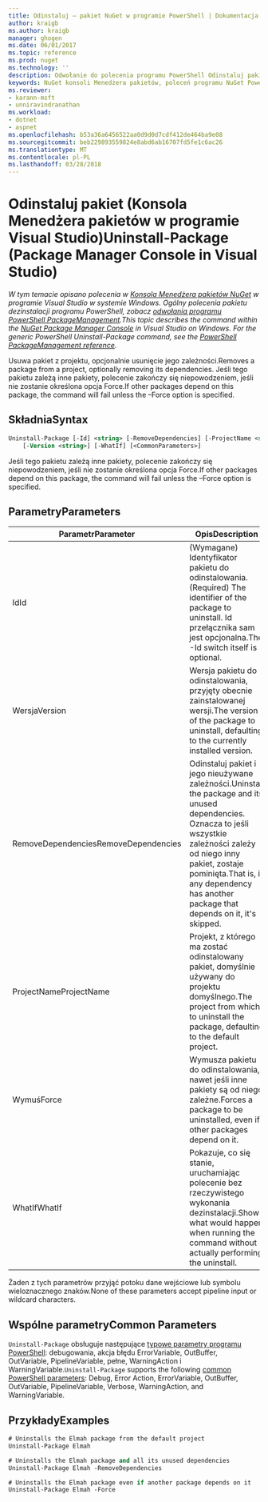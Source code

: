 ```yaml
---
title: Odinstaluj — pakiet NuGet w programie PowerShell | Dokumentacja firmy Microsoft
author: kraigb
ms.author: kraigb
manager: ghogen
ms.date: 06/01/2017
ms.topic: reference
ms.prod: nuget
ms.technology: ''
description: Odwołanie do polecenia programu PowerShell Odinstaluj pakiet w konsoli Menedżera pakietów NuGet w programie Visual Studio.
keywords: NuGet konsoli Menedżera pakietów, poleceń programu NuGet Powershell NuGet w programie PowerShell, odinstaluj pakiet
ms.reviewer:
- karann-msft
- unniravindranathan
ms.workload:
- dotnet
- aspnet
ms.openlocfilehash: b53a36a6456522aa0d9d0d7cdf412de464ba9e08
ms.sourcegitcommit: beb229893559824e8abd6ab16707fd5fe1c6ac26
ms.translationtype: MT
ms.contentlocale: pl-PL
ms.lasthandoff: 03/28/2018
---
```

# <a name="uninstall-package-package-manager-console-in-visual-studio"></a><span data-ttu-id="e452d-104">Odinstaluj pakiet (Konsola Menedżera pakietów w programie Visual Studio)</span><span class="sxs-lookup"><span data-stu-id="e452d-104">Uninstall-Package (Package Manager Console in Visual Studio)</span></span>

<span data-ttu-id="e452d-105">*W tym temacie opisano polecenia w [Konsola Menedżera pakietów NuGet](package-manager-console.md) w programie Visual Studio w systemie Windows. Ogólny polecenia pakietu dezinstalacji programu PowerShell, zobacz [odwołania programu PowerShell PackageManagement](/powershell/module/packagemanagement/?view=powershell-6).*</span><span class="sxs-lookup"><span data-stu-id="e452d-105">*This topic describes the command within the [NuGet Package Manager Console](package-manager-console.md) in Visual Studio on Windows. For the generic PowerShell Uninstall-Package command, see the [PowerShell PackageManagement reference](/powershell/module/packagemanagement/?view=powershell-6).*</span></span>

<span data-ttu-id="e452d-106">Usuwa pakiet z projektu, opcjonalnie usunięcie jego zależności.</span><span class="sxs-lookup"><span data-stu-id="e452d-106">Removes a package from a project, optionally removing its dependencies.</span></span> <span data-ttu-id="e452d-107">Jeśli tego pakietu zależą inne pakiety, polecenie zakończy się niepowodzeniem, jeśli nie zostanie określona opcja Force.</span><span class="sxs-lookup"><span data-stu-id="e452d-107">If other packages depend on this package, the command will fail unless the –Force option is specified.</span></span>

## <a name="syntax"></a><span data-ttu-id="e452d-108">Składnia</span><span class="sxs-lookup"><span data-stu-id="e452d-108">Syntax</span></span>

```ps
Uninstall-Package [-Id] <string> [-RemoveDependencies] [-ProjectName <string>] [-Force]
    [-Version <string>] [-WhatIf] [<CommonParameters>]
```

<span data-ttu-id="e452d-109">Jeśli tego pakietu zależą inne pakiety, polecenie zakończy się niepowodzeniem, jeśli nie zostanie określona opcja Force.</span><span class="sxs-lookup"><span data-stu-id="e452d-109">If other packages depend on this package, the command will fail unless the –Force option is specified.</span></span>

## <a name="parameters"></a><span data-ttu-id="e452d-110">Parametry</span><span class="sxs-lookup"><span data-stu-id="e452d-110">Parameters</span></span>

| <span data-ttu-id="e452d-111">Parametr</span><span class="sxs-lookup"><span data-stu-id="e452d-111">Parameter</span></span> | <span data-ttu-id="e452d-112">Opis</span><span class="sxs-lookup"><span data-stu-id="e452d-112">Description</span></span> |
| --- | --- |
| <span data-ttu-id="e452d-113">Id</span><span class="sxs-lookup"><span data-stu-id="e452d-113">Id</span></span> | <span data-ttu-id="e452d-114">(Wymagane) Identyfikator pakietu do odinstalowania.</span><span class="sxs-lookup"><span data-stu-id="e452d-114">(Required) The identifier of the package to uninstall.</span></span> <span data-ttu-id="e452d-115">Id przełącznika sam jest opcjonalna.</span><span class="sxs-lookup"><span data-stu-id="e452d-115">The -Id switch itself is optional.</span></span> |
| <span data-ttu-id="e452d-116">Wersja</span><span class="sxs-lookup"><span data-stu-id="e452d-116">Version</span></span> | <span data-ttu-id="e452d-117">Wersja pakietu do odinstalowania, przyjęty obecnie zainstalowanej wersji.</span><span class="sxs-lookup"><span data-stu-id="e452d-117">The version of the package to uninstall, defaulting to the currently installed version.</span></span> |
| <span data-ttu-id="e452d-118">RemoveDependencies</span><span class="sxs-lookup"><span data-stu-id="e452d-118">RemoveDependencies</span></span> | <span data-ttu-id="e452d-119">Odinstaluj pakiet i jego nieużywane zależności.</span><span class="sxs-lookup"><span data-stu-id="e452d-119">Uninstall the package and its unused dependencies.</span></span> <span data-ttu-id="e452d-120">Oznacza to jeśli wszystkie zależności zależy od niego inny pakiet, zostaje pominięta.</span><span class="sxs-lookup"><span data-stu-id="e452d-120">That is, if any dependency has another package that depends on it, it's skipped.</span></span> |
| <span data-ttu-id="e452d-121">ProjectName</span><span class="sxs-lookup"><span data-stu-id="e452d-121">ProjectName</span></span> | <span data-ttu-id="e452d-122">Projekt, z którego ma zostać odinstalowany pakiet, domyślnie używany do projektu domyślnego.</span><span class="sxs-lookup"><span data-stu-id="e452d-122">The project from which to uninstall the package, defaulting to the default project.</span></span> |
| <span data-ttu-id="e452d-123">Wymuś</span><span class="sxs-lookup"><span data-stu-id="e452d-123">Force</span></span> | <span data-ttu-id="e452d-124">Wymusza pakietu do odinstalowania, nawet jeśli inne pakiety są od niego zależne.</span><span class="sxs-lookup"><span data-stu-id="e452d-124">Forces a package to be uninstalled, even if other packages depend on it.</span></span> |
| <span data-ttu-id="e452d-125">WhatIf</span><span class="sxs-lookup"><span data-stu-id="e452d-125">WhatIf</span></span> | <span data-ttu-id="e452d-126">Pokazuje, co się stanie, uruchamiając polecenie bez rzeczywistego wykonania dezinstalacji.</span><span class="sxs-lookup"><span data-stu-id="e452d-126">Shows what would happen when running the command without actually performing the uninstall.</span></span> |

<span data-ttu-id="e452d-127">Żaden z tych parametrów przyjąć potoku dane wejściowe lub symbolu wieloznacznego znaków.</span><span class="sxs-lookup"><span data-stu-id="e452d-127">None of these parameters accept pipeline input or wildcard characters.</span></span>

## <a name="common-parameters"></a><span data-ttu-id="e452d-128">Wspólne parametry</span><span class="sxs-lookup"><span data-stu-id="e452d-128">Common Parameters</span></span>

<span data-ttu-id="e452d-129">`Uninstall-Package` obsługuje następujące [typowe parametry programu PowerShell](http://go.microsoft.com/fwlink/?LinkID=113216): debugowania, akcja błędu ErrorVariable, OutBuffer, OutVariable, PipelineVariable, pełne, WarningAction i WarningVariable.</span><span class="sxs-lookup"><span data-stu-id="e452d-129">`Uninstall-Package` supports the following [common PowerShell parameters](http://go.microsoft.com/fwlink/?LinkID=113216): Debug, Error Action, ErrorVariable, OutBuffer, OutVariable, PipelineVariable, Verbose, WarningAction, and WarningVariable.</span></span>

## <a name="examples"></a><span data-ttu-id="e452d-130">Przykłady</span><span class="sxs-lookup"><span data-stu-id="e452d-130">Examples</span></span>

```ps
# Uninstalls the Elmah package from the default project
Uninstall-Package Elmah

# Uninstalls the Elmah package and all its unused dependencies
Uninstall-Package Elmah -RemoveDependencies 

# Uninstalls the Elmah package even if another package depends on it
Uninstall-Package Elmah -Force
```
